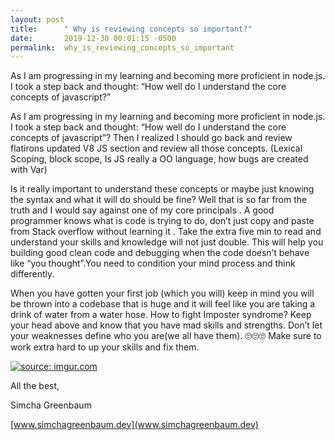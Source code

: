 ```yaml
---
layout: post
title:      " Why is reviewing concepts so important?"
date:       2019-12-30 00:01:15 -0500
permalink:  why_is_reviewing_concepts_so_important
---
```


As I am progressing in my learning and becoming more proficient in node.js. I took a step back and thought: “How well do I understand the core concepts of javascript?” 

As I am progressing in my learning and becoming more proficient in node.js. I took a step back and thought: “How well do I understand the core concepts of javascript”? Then I realized I should go back and review flatirons updated V8 JS section and review all those concepts. (Lexical Scoping, block scope, Is JS really a OO language, how bugs are created with Var)



 Is it really important to understand these concepts or maybe just knowing the syntax and what it will do should be fine? Well that is so far from the truth and I would say against one of my core principals . A good programmer knows what is code is trying to do, don’t just copy and paste from Stack overflow without learning it . Take the extra five min to read and understand your skills and knowledge will not just double. This will help you building good clean code and debugging when the code doesn’t behave like “you thought”.You need to condition your mind process and think differently.
 
 When you have gotten your first job (which you will) keep in mind you will be thrown into a codebase that is huge and it will feel like you are taking a drink of water from a water hose. How to fight Imposter syndrome? Keep your head above and know that you have mad skills and strengths. Don’t let your weaknesses define who you are(we all have them).
 🙄🙄🙄 Make sure to work extra hard to up your skills and fix them.

<a href="https://imgur.com/mLz7tan"><img src="https://i.imgur.com/mLz7tanl.jpg" title="source: imgur.com" /></a>
 
 All the best,

Simcha Greenbaum

[www.simchagreenbaum.dev](www.simchagreenbaum.dev)



